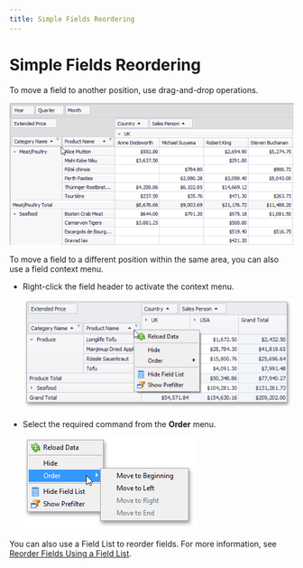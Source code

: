 ```yaml
---
title: Simple Fields Reordering
---
```

# Simple Fields Reordering
To move a field to another position, use drag-and-drop operations.

![XtraPivotGrid_DnD](../../../../images/Img13526.gif)

To move a field to a different position within the same area, you can also use a field context menu.
* Right-click the field header to activate the context menu.
	
	![EU_XtraPivotGrid_FieldContextMenu](../../../../images/Img7635.png)
* Select the required command from the **Order** menu.
	
	![EU_XtraPivotGrid_FieldContextMenu_OrderCommand](../../../../images/Img7636.png)

You can also use a Field List to reorder fields. For more information, see [Reorder Fields Using a Field List](../../../../../interface-elements-for-desktop/articles/pivot-table/layout-customization/reorder-fields/reorder-fields-using-a-field-list.md).